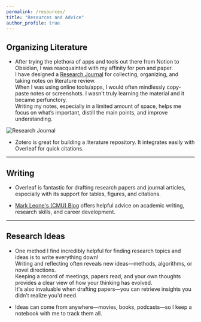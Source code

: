 ```yaml
---
permalink: /resources/
title: "Resources and Advice"
author_profile: true
---
```


## Organizing Literature

- After trying the plethora of apps and tools out there from Notion to Obsidian, I was reacquainted with my affinity for pen and paper.  
  I have designed a [Research Journal](https://www.amazon.com/Research-Journal-Meenu-Ravi/dp/B0F9VCTLGV) for collecting, organizing, and taking notes on literature review.  
  When I was using online tools/apps, I would often mindlessly copy-paste notes or screenshots. I wasn't truly learning the material and it became perfunctory.  
  Writing my notes, especially in a limited amount of space, helps me focus on what’s important, distill the main points, and improve understanding.

![Research Journal](/images/rj.png)

- Zotero is great for building a literature repository. It integrates easily with Overleaf for quick citations.

---

## Writing

- Overleaf is fantastic for drafting research papers and journal articles, especially with its support for tables, figures, and citations.

- [Mark Leone's (CMU) Blog](https://www.cs.cmu.edu/~mleone/how-to.html) offers helpful advice on academic writing, research skills, and career development.

---

## Research Ideas

- One method I find incredibly helpful for finding research topics and ideas is to write everything down!  
  Writing and reflecting often reveals new ideas—methods, algorithms, or novel directions.  
  Keeping a record of meetings, papers read, and your own thoughts provides a clear view of how your thinking has evolved.  
  It's also invaluable when drafting papers—you can retrieve insights you didn’t realize you'd need.

- Ideas can come from anywhere—movies, books, podcasts—so I keep a notebook with me to track them all.
